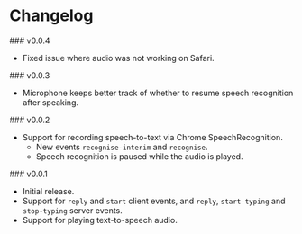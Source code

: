 # Changelog

### v0.0.4

* Fixed issue where audio was not working on Safari.

### v0.0.3

* Microphone keeps better track of whether to resume speech recognition after speaking.

### v0.0.2

* Support for recording speech-to-text via Chrome SpeechRecognition.
  * New events `recognise-interim` and `recognise`.
  * Speech recognition is paused while the audio is played.

### v0.0.1

* Initial release.
* Support for `reply` and `start` client events, and `reply`, `start-typing` and `stop-typing` server events.
* Support for playing text-to-speech audio.
